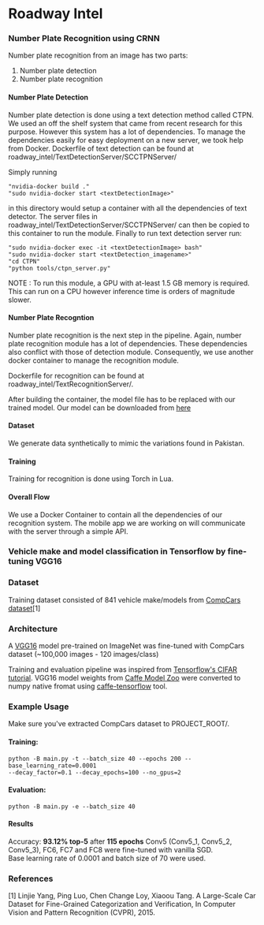 # Roadway Intel

### Number Plate Recognition using CRNN 

Number plate recognition from an image has two parts: 
1. Number plate detection 
2. Number plate recognition 

#### Number Plate Detection 
Number plate detection is done using a text detection method called CTPN. We used an off the shelf system that came from recent research for this purpose. However this system has a lot of dependencies. To manage the dependencies easily for easy deployment on a new server, we took help from Docker. 
Dockerfile of text detection can be found at roadway_intel/TextDetectionServer/SCCTPNServer/

Simply running 
```shell
"nvidia-docker build ."
"sudo nvidia-docker start <textDetectionImage>"
```
in this directory would setup a container with all the dependencies of text detector. The server files in roadway_intel/TextDetectionServer/SCCTPNServer/ can then be copied to this container to run the module. 
Finally to run text detection server run:
```shell
"sudo nvidia-docker exec -it <textDetectionImage> bash"
"sudo nvidia-docker start <textDetection_imagename>"
"cd CTPN"
"python tools/ctpn_server.py" 
```
NOTE : To run this module, a GPU with at-least 1.5 GB memory is required. This can run on a CPU however inference time is orders of magnitude slower. 

#### Number Plate Recogntion 
Number plate recognition is the next step in the pipeline. Again, number plate recognition module has a lot of dependencies. These dependencies also conflict with those of detection module. 
Consequently, we use another docker container to manage the recognition module. 

Dockerfile for recognition can be found at roadway_intel/TextRecognitionServer/. 

After building the container, the model file has to be replaced with our trained model. Our model can be downloaded from [here](https://drive.google.com/file/d/0B9Sr0v9WkqCmLWtmVkczVmpDYzA/view?usp=sharing)

#### Dataset 

We generate data synthetically to mimic the variations found in Pakistan. 

#### Training 
Training for recognition is done using Torch in Lua. 

#### Overall Flow 
We use a Docker Container to contain all the dependencies of our recognition system. The mobile app we are working on will communicate with the server through a simple API.


### Vehicle make and model classification in Tensorflow by fine-tuning VGG16

### Dataset
Training dataset consisted of 841 vehicle make/models from [CompCars dataset](http://mmlab.ie.cuhk.edu.hk/datasets/comp_cars/index.html)[1]

### Architecture
A [VGG16](http://arxiv.org/pdf/1409.1556.pdf) model pre-trained on ImageNet was fine-tuned with CompCars dataset (~100,000 images - 120 images/class)

Training and evaluation pipeline was inspired from [Tensorflow's CIFAR tutorial](https://www.tensorflow.org/versions/r0.10/tutorials/deep_cnn/index.html).
VGG16 model weights from [Caffe Model Zoo](https://github.com/BVLC/caffe/wiki/Model-Zoo) were converted to numpy native fromat using [caffe-tensorflow](https://github.com/ethereon/caffe-tensorflow) tool.


### Example Usage
Make sure you've extracted CompCars dataset to PROJECT_ROOT/.
#### Training:
```shell
python -B main.py -t --batch_size 40 --epochs 200 --base_learning_rate=0.0001
--decay_factor=0.1 --decay_epochs=100 --no_gpus=2
```
#### Evaluation:
```shell
python -B main.py -e --batch_size 40
```

#### Results
Accuracy: **93.12% top-5** after **115 epochs**
Conv5 (Conv5_1, Conv5_2, Conv5_3), FC6, FC7 and FC8 were fine-tuned with vanilla SGD.  
Base learning rate of 0.0001 and batch size of 70 were used. 

### References
[1] Linjie Yang, Ping Luo, Chen Change Loy, Xiaoou Tang. A Large-Scale Car Dataset for Fine-Grained Categorization and Verification, In Computer Vision and Pattern Recognition (CVPR), 2015.
